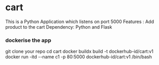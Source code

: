 # cart
This is a Python Application which listens on port 5000
Features : Add product to the cart
Dependency: Python and Flask

### dockerise the app
git clone your repo
cd cart
docker buildx build -t dockerhub-id/cart:v1
docker run -itd --name c1 -p 80:5000 dockerhub-id/cart:v1 /bin/bash
